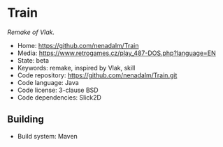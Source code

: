 # Train

_Remake of Vlak._

- Home: https://github.com/nenadalm/Train
- Media: https://www.retrogames.cz/play_487-DOS.php?language=EN
- State: beta
- Keywords: remake, inspired by Vlak, skill
- Code repository: https://github.com/nenadalm/Train.git
- Code language: Java
- Code license: 3-clause BSD
- Code dependencies: Slick2D

## Building

- Build system: Maven
